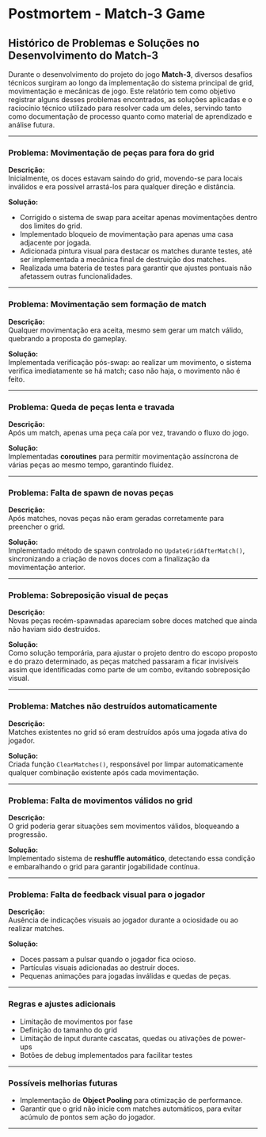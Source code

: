 # Postmortem - Match-3 Game

## Histórico de Problemas e Soluções no Desenvolvimento do Match-3

Durante o desenvolvimento do projeto do jogo **Match-3**, diversos desafios técnicos surgiram ao longo da implementação do sistema principal de grid, movimentação e mecânicas de jogo.
Este relatório tem como objetivo registrar alguns desses problemas encontrados, as soluções aplicadas e o raciocínio técnico utilizado para resolver cada um deles, servindo tanto como documentação de processo quanto como material de aprendizado e análise futura.

---

### Problema: Movimentação de peças para fora do grid

**Descrição:**  
Inicialmente, os doces estavam saindo do grid, movendo-se para locais inválidos e era possível arrastá-los para qualquer direção e distância.

**Solução:**  
- Corrigido o sistema de swap para aceitar apenas movimentações dentro dos limites do grid.
- Implementado bloqueio de movimentação para apenas uma casa adjacente por jogada.
- Adicionada pintura visual para destacar os matches durante testes, até ser implementada a mecânica final de destruição dos matches.
- Realizada uma bateria de testes para garantir que ajustes pontuais não afetassem outras funcionalidades.

---

### Problema: Movimentação sem formação de match

**Descrição:**  
Qualquer movimentação era aceita, mesmo sem gerar um match válido, quebrando a proposta do gameplay.

**Solução:**  
Implementada verificação pós-swap: ao realizar um movimento, o sistema verifica imediatamente se há match; caso não haja, o movimento não é feito.

---

### Problema: Queda de peças lenta e travada

**Descrição:**  
Após um match, apenas uma peça caía por vez, travando o fluxo do jogo.

**Solução:**  
Implementadas **coroutines** para permitir movimentação assíncrona de várias peças ao mesmo tempo, garantindo fluidez.

---

### Problema: Falta de spawn de novas peças

**Descrição:**  
Após matches, novas peças não eram geradas corretamente para preencher o grid.

**Solução:**  
Implementado método de spawn controlado no `UpdateGridAfterMatch()`, sincronizando a criação de novos doces com a finalização da movimentação anterior.

---

### Problema: Sobreposição visual de peças

**Descrição:**  
Novas peças recém-spawnadas apareciam sobre doces matched que ainda não haviam sido destruídos.

**Solução:**  
Como solução temporária, para ajustar o projeto dentro do escopo proposto e do prazo determinado, as peças matched passaram a ficar invisíveis assim que identificadas como parte de um combo, evitando sobreposição visual.

---

### Problema: Matches não destruídos automaticamente

**Descrição:**  
Matches existentes no grid só eram destruídos após uma jogada ativa do jogador.

**Solução:**  
Criada função `ClearMatches()`, responsável por limpar automaticamente qualquer combinação existente após cada movimentação.

---

### Problema: Falta de movimentos válidos no grid

**Descrição:**  
O grid poderia gerar situações sem movimentos válidos, bloqueando a progressão.

**Solução:**  
Implementado sistema de **reshuffle automático**, detectando essa condição e embaralhando o grid para garantir jogabilidade contínua.

---

### Problema: Falta de feedback visual para o jogador

**Descrição:**  
Ausência de indicações visuais ao jogador durante a ociosidade ou ao realizar matches.

**Solução:**  
- Doces passam a pulsar quando o jogador fica ocioso.
- Partículas visuais adicionadas ao destruir doces.
- Pequenas animações para jogadas inválidas e quedas de peças.

---

### Regras e ajustes adicionais

- Limitação de movimentos por fase  
- Definição do tamanho do grid  
- Limitação de input durante cascatas, quedas ou ativações de power-ups  
- Botões de debug implementados para facilitar testes

---

### Possíveis melhorias futuras

- Implementação de **Object Pooling** para otimização de performance.
- Garantir que o grid não inicie com matches automáticos, para evitar acúmulo de pontos sem ação do jogador.

---
